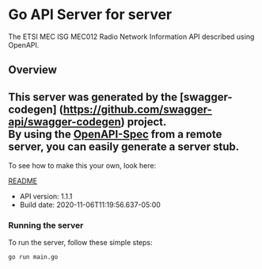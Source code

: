 # Go API Server for server

The ETSI MEC ISG MEC012 Radio Network Information API described using OpenAPI.

## Overview
This server was generated by the [swagger-codegen]
(https://github.com/swagger-api/swagger-codegen) project.  
By using the [OpenAPI-Spec](https://github.com/OAI/OpenAPI-Specification) from a remote server, you can easily generate a server stub.  
-

To see how to make this your own, look here:

[README](https://github.com/swagger-api/swagger-codegen/blob/master/README.md)

- API version: 1.1.1
- Build date: 2020-11-06T11:19:56.637-05:00


### Running the server
To run the server, follow these simple steps:

```
go run main.go
```

